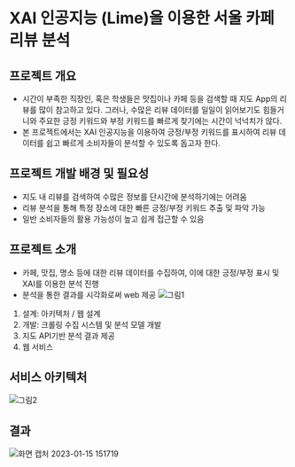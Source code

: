# XAI 인공지능 (Lime)을 이용한 서울 카페 리뷰 분석

## 프로젝트 개요
- 시간이 부족한 직장인, 혹은 학생들은 맛집이나 카페 등을 검색할 때 지도 App의 리뷰를 많이 참고하고 있다. 그러나, 수많은 리뷰 데이터를 일일이 읽어보기도 힘들거니와 주요한 긍정 키워드와 부정 키워드를 빠르게 찾기에는 시간이 넉넉치가 않다.
- 본 프로젝트에서는 XAI 인공지능을 이용하여 긍정/부정 키워드를 표시하여 리뷰 데이터를 쉽고 빠르게 소비자들이 분석할 수 있도록 돕고자 한다.

## 프로젝트 개발 배경 및 필요성
- 지도 내 리뷰를 검색하여 수많은 정보를 단시간에 분석하기에는 어려움
- 리뷰 분석을 통해 특정 장소에 대한 빠른 긍정/부정 키워드 추출 및 파악 가능
- 일반 소비자들의 활용 가능성이 높고 쉽게 접근할 수 있음

## 프로젝트 소개
- 카페, 맛집, 명소 등에 대한 리뷰 데이터를 수집하여, 이에 대한 긍정/부정 표시 및 XAI를 이용한 분석 진행
- 분석을 통한 결과를 시각화로써 web 제공
![그림1](https://user-images.githubusercontent.com/108854903/212527359-b32555e3-a67e-4aa3-a089-46f307723547.png)
1. 설계: 아키텍처 / 웹 설계
2. 개발: 크롤링 수집 시스템 및 분석 모델 개발
3. 지도 API기반 분석 결과 제공
4. 웹 서비스

## 서비스 아키텍처
![그림2](https://user-images.githubusercontent.com/108854903/212527473-1bf09da6-0b9f-4ace-a3b3-70fde62e9bcc.png)

## 결과
![화면 캡처 2023-01-15 151719](https://user-images.githubusercontent.com/108854903/212527585-b42da73f-41ad-4d71-a2b4-a65332e24093.png)
